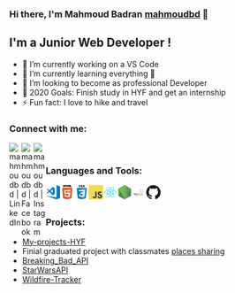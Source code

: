 ### Hi there, I'm Mahmoud Badran [mahmoudbd][website] 👋

## I'm a Junior Web Developer !
- 🔭 I’m currently working on a VS Code 
- 🌱 I’m currently learning everything 🤣
- 👯 I’m looking to become as professional Developer
- 🥅 2020 Goals: Finish study in HYF and get an internship  
- ⚡ Fun fact: I love to hike and travel

### Connect with me:

[<img align="left" alt="mahmoudbd | LinkedIn" width="22px" src="https://cdn.jsdelivr.net/npm/simple-icons@v3/icons/linkedin.svg" />][linkedin]
[<img align="left" alt="mahmoudbd | Facebook" width="22px" src="https://cdn.jsdelivr.net/npm/simple-icons@v3/icons/facebook.svg" />][facebook]
[<img align="left" alt="mahmoudbd | Instagram" width="22px" src="https://cdn.jsdelivr.net/npm/simple-icons@v3/icons/instagram.svg" />][instagram]


<br />

### Languages and Tools:

<img align="left" alt="Visual Studio Code" width="26px" src="https://raw.githubusercontent.com/github/explore/80688e429a7d4ef2fca1e82350fe8e3517d3494d/topics/visual-studio-code/visual-studio-code.png" />
<img align="left" alt="HTML5" width="26px" src="https://raw.githubusercontent.com/github/explore/80688e429a7d4ef2fca1e82350fe8e3517d3494d/topics/html/html.png" />
<img align="left" alt="CSS3" width="26px" src="https://raw.githubusercontent.com/github/explore/80688e429a7d4ef2fca1e82350fe8e3517d3494d/topics/css/css.png" />
<img align="left" alt="JavaScript" width="26px" src="https://raw.githubusercontent.com/github/explore/80688e429a7d4ef2fca1e82350fe8e3517d3494d/topics/javascript/javascript.png" />
<img align="left" alt="React" width="26px" src="https://raw.githubusercontent.com/github/explore/80688e429a7d4ef2fca1e82350fe8e3517d3494d/topics/react/react.png" />
<img align="left" alt="Node.js" width="26px" src="https://raw.githubusercontent.com/github/explore/80688e429a7d4ef2fca1e82350fe8e3517d3494d/topics/nodejs/nodejs.png" />
<img align="left" alt="MySQL" width="26px" src="https://raw.githubusercontent.com/github/explore/80688e429a7d4ef2fca1e82350fe8e3517d3494d/topics/mysql/mysql.png" />
<img align="left" alt="GitHub" width="26px" src="https://raw.githubusercontent.com/github/explore/78df643247d429f6cc873026c0622819ad797942/topics/github/github.png" />

<br />
<br />


### Projects:

- [My-projects-HYF]
- Finial graduated project with classmates [places sharing]
- [Breaking_Bad_API]
- [StarWarsAPI]
- [Wildfire-Tracker]

[website]: https://github.com/mahmoudbd
[instagram]: https://www.instagram.com/
[linkedin]: https://www.linkedin.com/in/mahmoud-badran-nl/
[facebook]: https://www.facebook.com/mahmoud.badran.39

 [My-projects-HYF]: https://placessharer.web.app/
 [places sharing]: https://placessharer.web.app/
 [Breaking_Bad_API]: https://happy-morse-65cdea.netlify.app/
 [StarWarsAPI]: https://kind-jackson-9e63e0.netlify.app/
 [Wildfire-Tracker]: https://wildefiretracker.netlify.app/
 
